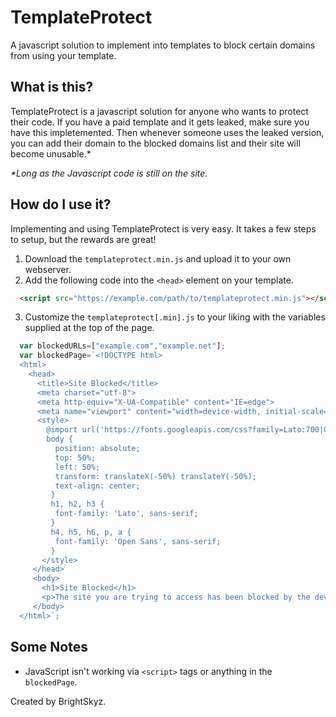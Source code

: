 # TemplateProtect
A javascript solution to implement into templates to block certain domains from using your template.
## What is this?
TemplateProtect is a javascript solution for anyone who wants to protect their code.  If you have a paid template and it gets leaked, make sure you have this impletemented.  Then whenever someone uses the leaked version, you can add their domain to the blocked domains list and their site will become unusable.*

*\*Long as the Javascript code is still on the site.*
## How do I use it?
Implementing and using TemplateProtect is very easy.  It takes a few steps to setup, but the rewards are great!
1. Download the ``templateprotect.min.js`` and upload it to your own webserver.
2. Add the following code into the ``<head>`` element on your template.
```html
  <script src="https://example.com/path/to/templateprotect.min.js"></script>
```
3. Customize the ``templateprotect[.min].js`` to your liking with the variables supplied at the top of the page.
```javascript
  var blockedURLs=["example.com","example.net"];
  var blockedPage=`<!DOCTYPE html>
  <html>
    <head>
      <title>Site Blocked</title>
      <meta charset="utf-8">
      <meta http-equiv="X-UA-Compatible" content="IE=edge">
      <meta name="viewport" content="width=device-width, initial-scale=1">
      <style>
        @import url('https://fonts.googleapis.com/css?family=Lato:700|Open+Sans:300');
        body {
          position: absolute;
          top: 50%;
          left: 50%;
          transform: translateX(-50%) translateY(-50%);
          text-align: center;
         }
         h1, h2, h3 {
          font-family: 'Lato', sans-serif;
         }
         h4, h5, h6, p, a {
          font-family: 'Open Sans', sans-serif;
         }
       </style>
     </head>
     <body>
       <h1>Site Blocked</h1>
       <p>The site you are trying to access has been blocked by the developer.</p>
     </body>
  </html>`;
```
## Some Notes
- JavaScript isn't working via ``<script>`` tags or anything in the ``blockedPage``.

Created by BrightSkyz.
